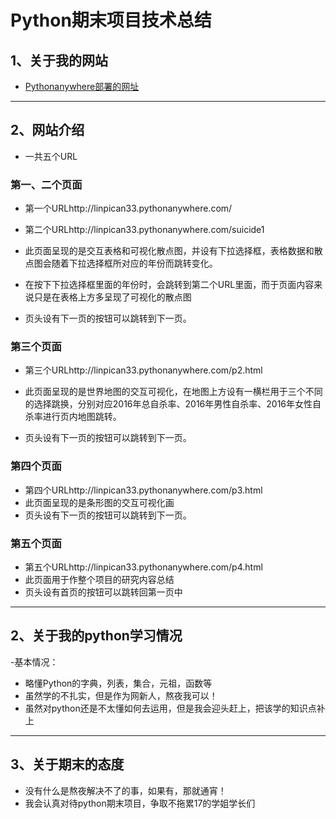 # Python期末项目技术总结

## 1、关于我的网站

* [Pythonanywhere部署的网址](http://linpican33.pythonanywhere.com/) 

***

## 2、网站介绍

* 一共五个URL 

### 第一、二个页面

* 第一个URLhttp://linpican33.pythonanywhere.com/
* 第二个URLhttp://linpican33.pythonanywhere.com/suicide1

* 此页面呈现的是交互表格和可视化散点图，并设有下拉选择框，表格数据和散点图会随着下拉选择框所对应的年份而跳转变化。
* 在按下下拉选择框里面的年份时，会跳转到第二个URL里面，而于页面内容来说只是在表格上方多呈现了可视化的散点图
* 页头设有下一页的按钮可以跳转到下一页。

### 第三个页面

* 第三个URLhttp://linpican33.pythonanywhere.com/p2.html

* 此页面呈现的是世界地图的交互可视化，在地图上方设有一横栏用于三个不同的选择跳换，分别对应2016年总自杀率、2016年男性自杀率、2016年女性自杀率进行页内地图跳转。
* 页头设有下一页的按钮可以跳转到下一页。

### 第四个页面

* 第四个URLhttp://linpican33.pythonanywhere.com/p3.html
* 此页面呈现的是条形图的交互可视化画
* 页头设有下一页的按钮可以跳转到下一页。

### 第五个页面
* 第五个URLhttp://linpican33.pythonanywhere.com/p4.html
* 此页面用于作整个项目的研究内容总结
* 页头设有首页的按钮可以跳转回第一页中

***

## 2、关于我的python学习情况
  -基本情况：
* 略懂Python的字典，列表，集合，元祖，函数等
* 虽然学的不扎实，但是作为网新人，熬夜我可以！
* 虽然对python还是不太懂如何去运用，但是我会迎头赶上，把该学的知识点补上
  
***

## 3、关于期末的态度
* 没有什么是熬夜解决不了的事，如果有，那就通宵！
* 我会认真对待python期末项目，争取不拖累17的学姐学长们
